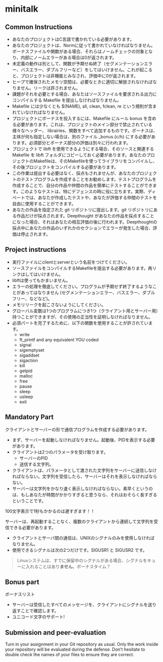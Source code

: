 # minitalk
## Common Instructions
- あなたのプロジェクトはC言語で書かれている必要があります。
- あなたのプロジェクトは、Normに従って書かれていなければなりません。ボーナスファイルや関数がある場合、それらはノームチェックの対象となり、内部にノームエラーがある場合は0が返されます。
- 未定義の動作は別として、関数が予期せぬ終了（セグメンテーションエラー、バスエラー、ダブルフリーなど）をしてはいけません。これが起こると、プロジェクトは非機能とみなされ、評価中に0が返されます。
- ヒープで確保されたメモリ空間は、必要なときに適切に解放されなければなりません。リークは許されません。
- 課題がそれを必要とする場合、あなたはソースファイルを要求される出力にコンパイルする Makefile を提出しなければなりません。
- Makefile には少なくとも $(NAME), all, clean, fclean, re という規則が含まれていなければなりません。
- プロジェクトにボーナスを投入するには、Makefile にルール bonus を含める必要があります。これは、プロジェクトのメイン部分で禁止されている様々なヘッダー、 librairies、関数をすべて追加するものです。ボーナスは、主体が何も指定しない場合は、別のファイル _bonus.{c/h} にする必要があります。必須部分とボーナス部分の評価は別々に行われます。
- プロジェクトで libft を使用できるようにする場合、そのソースと関連する Makefile を libft フォルダにコピーしておく必要があります。あなたのプロジェクトのMakefileは、そのMakefileを使ってライブラリをコンパイルし、その後プロジェクトをコンパイルする必要があります。
- この作業は提出する必要はなく、採点もされませんが、あなたのプロジェクトのテストプログラムを作成することをお勧めします。テストプログラムを作成することで、自分の作品や仲間の作品を簡単にテストすることができます。このようなテストは、特にデフェンスの時に役に立ちます。実際、ディベートでは、あなたが作成したテストや、あなたが評価する仲間のテストを自由に使用することができます。
- あなたの作品を指定された git リポジトリに提出します。git リポジトリにある作品だけが採点されます。Deepthought があなたの作品を採点することになった場合、それはあなたの相互評価の後に行われます。Deepthoughtの採点中にあなたの作品のいずれかのセクションでエラーが発生した場合、評価は停止されます。

## Project instructions
- 実行ファイルにclientとserverという名前をつけてください。
- ソースファイルをコンパイルするMakefileを提出する必要があります。再リンクはしてはいけません。
- libftは使ってもかまいません。
- エラーの処理を徹底してください。プログラムが予期せず終了するようなことがあってはなりません (セグメンテーションエラー、バスエラー、ダブルフリー、などなど)。
- メモリリークを起こさないようにしてください。
- グローバル変数は1つのプログラムにつき1つ（クライアント用とサーバー用）持つことができますが、その使用の正当性を証明しなければなりません。
- 必須パートを完了するために、以下の関数を使用することが許されています。
  - write
  - ft_printf and any equivalent YOU coded
  - signal
  - sigemptyset
  - sigaddset
  - sigaction
  - kill
  - getpid
  - malloc
  - free
  - pause
  - sleep
  - usleep
  - exit

## Mandatory Part
クライアントとサーバーの形で通信プログラムを作成する必要があります。
- まず、サーバーを起動しなければなりません。起動後、PIDを表示する必要があります。
- クライアントは2つのパラメータを受け取ります。
  - サーバーのPID
  - 送信する文字列。
- クライアントは、パラメータとして渡された文字列をサーバーに送信しなければならない。文字列を受信したら、サーバーはそれを表示しなければならない。
- サーバーは文字列をかなり速く表示しなければならない。素早くというのは、もしあなたが時間がかかりすぎると思うなら、それはおそらく長すぎるということです。

100文字表示で1秒もかかるのは遅すぎます！！

サーバーは、再起動することなく、複数のクライアントから連続して文字列を受信できる必要があります。
- クライアントとサーバ間の通信は、UNIXのシグナルのみを使用しなければなりません。
- 使用できるシグナルは次の2つだけです。SIGUSR1 と SIGUSR2 です。

> Linuxシステムは、すでに保留中のシグナルがある場合、シグナルをキューに入れることはあり**ません**。ボーナスタイム？

## Bonus part
ボーナスリスト
- サーバーは受信したすべてのメッセージを、クライアントにシグナルを送り返すことで確認します。
- ユニコード文字のサポート!

## Submission and peer-evaluation
Turn in your assignment in your Git repository as usual. Only the work inside your repository will be evaluated during the defense. Don’t hesitate to double check the names of your files to ensure they are correct.
